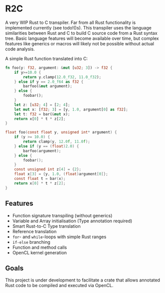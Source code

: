 # R2C

A very WIP Rust to C transpiler. Far from all Rust functionality is implemented currently (see todo!()s).
This transpiler uses the language similarities between Rust and C to build C source code from a Rust
syntax tree. Basic language features will become available over time, but complex features like generics
or macros will likely not be possible without actual code analysis.

A simple Rust function translated into C: 

```rust
fn foo(y: f32, argument: &mut [u32; 3]) -> f32 {
    if y>=10.0 {
        return y.clamp(12.0_f32, 11.0_f32);
    } else if y == 2.0_f64 as f32 { 
        barfoo(&mut argument);
    } else {
        foobar();
    }
    let z: [u32; 4] = [2; 4];
    let mut x: [f32; 3] = [y, 1.0, argument[0] as f32];
    let t: f32 = bar(&mut x);
    return x[0] * t * z[2];
}
```

```C
float foo(const float y, unsigned int* argument) {
    if (y >= 10.0) {
        return clamp(y, 12.0f, 11.0f);
    } else if (y == (float)2.0) {
        barfoo(argument);
    } else {
        foobar();
    }
    const unsigned int z[4] = {2};
    float x[3] = {y, 1.0, (float)argument[0]};
    const float t = bar(x);
    return x[0] * t * z[2];
}
```

## Features

- Function signature transpiling (without generics)
- Variable and Array initialisation (Type annotation required)
- Smart Rust-to-C Type translation
- Reference translation
- `for`- and `while`-loops with simple Rust ranges
- `if-else` branching
- Function and method calls
- OpenCL kernel generation

## Goals

This project is under development to facilitate a crate that allows annotated Rust code to be compiled and executed via OpenCL.